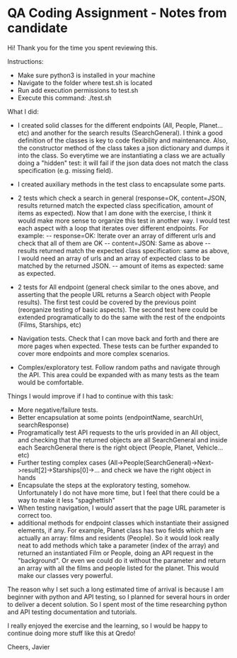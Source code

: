 # QA Coding Assignment - Notes from candidate

Hi! Thank you for the time you spent reviewing this.

Instructions:
 - Make sure python3 is installed in your machine
 - Navigate to the folder where test.sh is located
 - Run add execution permissions to test.sh
 - Execute this command: ./test.sh

What I did:
 - I created solid classes for the different endpoints (All, People, Planet... etc) and another for the search results (SearchGeneral). I think a good definition of the classes is key to code flexibility and maintenance. Also, the constructor method of the class takes a json dictionary and dumps it into the class. So everytime we are instantiating a class we are actually doing a "hidden" test: it will fail if the json data does not match the class specification (e.g. missing field).
 - I created auxiliary methods in the test class to encapsulate some parts.
 - 2 tests which check a search in general (response=OK, content=JSON, results returned match the expected class specification, amount of items as expected).
 Now that I am done with the exercise, I think it would make more sense to organize this test in another way. 
 I would test each aspect with a loop that iterates over different endpoints. For example:
   -- response=OK: Iterate over an array of different urls and check that all of them are OK
   -- content=JSON: Same as above
   -- results returned match the expected class specification: same as above, I would need an array of urls and an array of expected class to be matched by the returned JSON.
   -- amount of items as expected: same as expected.

 - 2 tests for All endpoint (general check similar to the ones above, and asserting that the people URL returns a Search object with People results). The first test could be covered by the previous point (reorganize testing of basic aspects). The second test here could be extended programatically to do the same with the rest of the endpoints (Films, Starships, etc)

 - Navigation tests. Check that I can move back and forth and there are more pages when expected. These tests can be further expanded to cover more endpoints and more complex scenarios.

 - Complex/exploratory test. Follow random paths and navigate through the API. This area could be expanded with as many tests as the team would be comfortable.

Things I would improve if I had to continue with this task:
 - More negative/failure tests. 
 - Better encapsulation at some points (endpointName, searchUrl, searchResponse)
 - Programatically test API requests to the urls provided in an All object, and checking that the returned objects are all SearchGeneral 
and inside each SearchGeneral there is the right object (People, Planet, Vehicle... etc)
 - Further testing complex cases (All->People(SearchGeneral)->Next->result[2]->Starships[0]->... and check we have the right object in hands
 - Encapsulate the steps at the exploratory testing, somehow. Unfortunately I do not have more time, but I feel that there could be a way to make it less "spaghettish"
 - When testing navigation, I would assert that the page URL parameter is correct too. 
 - additional methods for endpoint classes which instantiate their assigned elements, if any. For example, Planet class has two fields which are actually an array: films and residents (People). So it would look really neat to add methods which take a parameter (index of the array) and returned an instantiated Film or People, doing an API request in the "background". Or even we could do it without the parameter and return an array with all the films and people listed for the planet. This would make our classes very powerful.
 

The reason why I set such a long estimated time of arrival is because I am beginner with python and API testing, so I planned for several hours in order to deliver a decent solution. So I spent most of the time researching python and API testing documentation and tutorials.

I really enjoyed the exercise and the learning, so I would be happy to continue doing more stuff like this at Qredo!

Cheers,
Javier